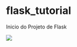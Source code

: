 # flask_tutorial
Inicio do Projeto de Flask

<img src="https://programadoresbrasil.com.br/wp-content/uploads/2020/02/flask-python-1200x750.png" align="center" />
